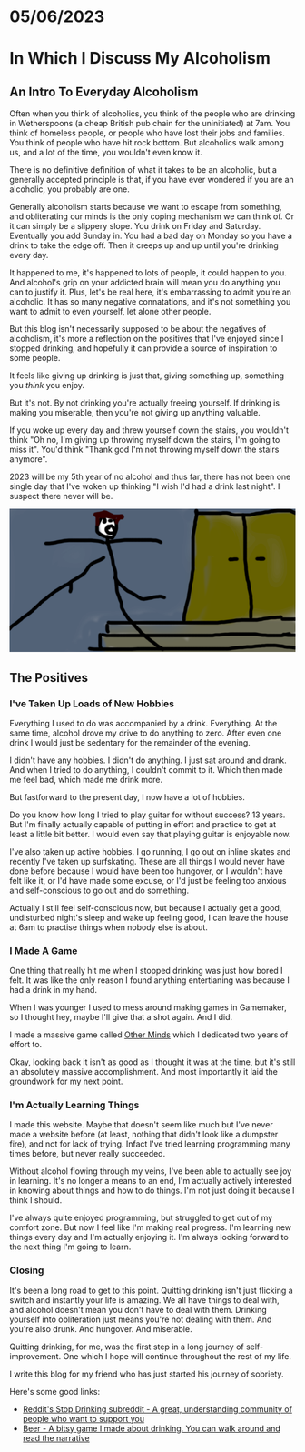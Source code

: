 # 05/06/2023
# In Which I Discuss My Alcoholism

## An Intro To Everyday Alcoholism

Often when you think of alcoholics, you think of the people who are drinking in Wetherspoons (a cheap British pub chain for the uninitiated) at 7am. You think of homeless people, or people who have lost their jobs and families. You think of people who have hit rock bottom. But alcoholics walk among us, and a lot of the time, you wouldn't even know it.

There is no definitive definition of what it takes to be an alcoholic, but a generally accepted principle is that, if you have ever wondered if you are an alcoholic, you probably are one.

Generally alcoholism starts because we want to escape from something, and obliterating our minds is the only coping mechanism we can think of. Or it can simply be a slippery slope. You drink on Friday and Saturday. Eventually you add Sunday in. You had a bad day on Monday so you have a drink to take the edge off. Then it creeps up and up until you're drinking every day.

It happened to me, it's happened to lots of people, it could happen to you. And alcohol's grip on your addicted brain will mean you do anything you can to justify it. Plus, let's be real here, it's embarrassing to admit you're an alcoholic. It has so many negative connatations, and it's not something you want to admit to even yourself, let alone other people.

But this blog isn't necessarily supposed to be about the negatives of alcoholism, it's more a reflection on the positives that I've enjoyed since I stopped drinking, and hopefully it can provide a source of inspiration to some people.

It feels like giving up drinking is just that, giving something up, something you *think* you enjoy.

But it's not. By not drinking you're actually freeing yourself. If drinking is making you miserable, then you're not giving up anything valuable.

If you woke up every day and threw yourself down the stairs, you wouldn't think "Oh no, I'm giving up throwing myself down the stairs, I'm going to miss it". You'd think "Thank god I'm not throwing myself down the stairs anymore".

2023 will be my 5th year of no alcohol and thus far, there has not been one single day that I've woken up thinking "I wish I'd had a drink last night". I suspect there never will be.

![A drawing of a stickman falling down some stairs](/images/blog/2023/stairs.png)

## The Positives

### I've Taken Up Loads of New Hobbies

Everything I used to do was accompanied by a drink. Everything. At the same time, alcohol drove my drive to do anything to zero. After even one drink I would just be sedentary for the remainder of the evening.

I didn't have any hobbies. I didn't do anything. I just sat around and drank. And when I tried to do anything, I couldn't commit to it. Which then made me feel bad, which made me drink more.

But fastforward to the present day, I now have a lot of hobbies.

Do you know how long I tried to play guitar for without success? 13 years. But I'm finally actually capable of putting in effort and practice to get at least a little bit better. I would even say that playing guitar is enjoyable now.

I've also taken up active hobbies. I go running, I go out on inline skates and recently I've taken up surfskating. These are all things I would never have done before because I would have been too hungover, or I wouldn't have felt like it, or I'd have made some excuse, or I'd just be feeling too anxious and self-conscious to go out and do something.

Actually I still feel self-conscious now, but because I actually get a good, undisturbed night's sleep and wake up feeling good, I can leave the house at 6am to practise things when nobody else is about.

### I Made A Game

One thing that really hit me when I stopped drinking was just how bored I felt. It was like the only reason I found anything entertianing was because I had a drink in my hand.

When I was younger I used to mess around making games in Gamemaker, so I thought hey, maybe I'll give that a shot again. And I did.

I made a massive game called [Other Minds](https://eatkin.itch.io/other-minds) which I dedicated two years of effort to.

Okay, looking back it isn't as good as I thought it was at the time, but it's still an absolutely massive accomplishment. And most importantly it laid the groundwork for my next point.

### I'm Actually Learning Things

I made this website. Maybe that doesn't seem like much but I've never made a website before (at least, nothing that didn't look like a dumpster fire), and not for lack of trying. Infact I've tried learning programming many times before, but never really succeeded.

Without alcohol flowing through my veins, I've been able to actually see joy in learning. It's no longer a means to an end, I'm actually actively interested in knowing about things and how to do things. I'm not just doing it because I think I should.

I've always quite enjoyed programming, but struggled to get out of my comfort zone. But now I feel like I'm making real progress. I'm learning new things every day and I'm actually enjoying it. I'm always looking forward to the next thing I'm going to learn.

### Closing

It's been a long road to get to this point. Quitting drinking isn't just flicking a switch and instantly your life is amazing. We all have things to deal with, and alcohol doesn't mean you don't have to deal with them. Drinking yourself into obliteration just means you're not dealing with them. And you're also drunk. And hungover. And miserable.

Quitting drinking, for me, was the first step in a long journey of self-improvement. One which I hope will continue throughout the rest of my life.

I write this blog for my friend who has just started his journey of sobriety.

Here's some good links:  
- [Reddit's Stop Drinking subreddit - A great, understanding community of people who want to support you](https://www.reddit.com/r/stopdrinking/)
- [Beer - A bitsy game I made about drinking. You can walk around and read the narrative](https://eatkin.itch.io/beer)